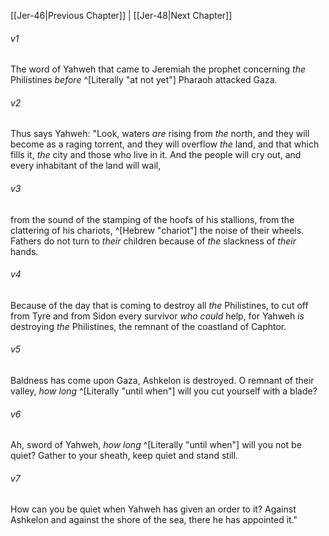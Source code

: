 ﻿---
aliases:
  - Jeremiah 47
---

[[Jer-46|Previous Chapter]] | [[Jer-48|Next Chapter]]

###### v1
The word of Yahweh that came to Jeremiah the prophet concerning _the_ Philistines _before_ ^[Literally "at not yet"] Pharaoh attacked Gaza.

###### v2
Thus says Yahweh:
"Look, waters _are_ rising from _the_ north,
and they will become as a raging torrent,
and they will overflow _the_ land,
and that which fills it,
_the_ city and those who live in it.
And the people will cry out,
and every inhabitant of the land will wail,

###### v3
from the sound of the stamping of the hoofs of his stallions,
from the clattering of his chariots, ^[Hebrew "chariot"]
the noise of their wheels.
Fathers do not turn to _their_ children
because of _the_ slackness of _their_ hands.

###### v4
Because of the day that is coming
to destroy all _the_ Philistines,
to cut off from Tyre and from Sidon
every survivor _who could_ help,
for Yahweh _is_ destroying _the_ Philistines,
the remnant of the coastland of Caphtor.

###### v5
Baldness has come upon Gaza,
Ashkelon is destroyed.
O remnant of their valley,
_how long_ ^[Literally "until when"] will you cut yourself with a blade?

###### v6
Ah, sword of Yahweh,
_how long_ ^[Literally "until when"] will you not be quiet?
Gather to your sheath,
keep quiet and stand still.

###### v7
How can you be quiet
when Yahweh has given an order to it?
Against Ashkelon and against the shore of the sea,
there he has appointed it."